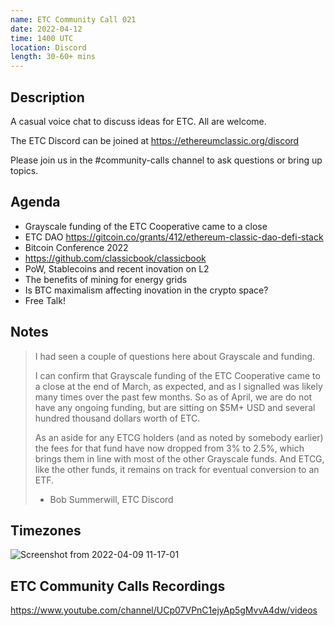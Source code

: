 ```yaml
---
name: ETC Community Call 021
date: 2022-04-12
time: 1400 UTC
location: Discord
length: 30-60+ mins
---
```


## Description

A casual voice chat to discuss ideas for ETC. All are welcome.

The ETC Discord can be joined at https://ethereumclassic.org/discord

Please join us in the #community-calls channel to ask questions or bring up topics.

## Agenda

- Grayscale funding of the ETC Cooperative came to a close
- ETC DAO https://gitcoin.co/grants/412/ethereum-classic-dao-defi-stack
- Bitcoin Conference 2022
- https://github.com/classicbook/classicbook
- PoW, Stablecoins and recent inovation on L2
- The benefits of mining for energy grids
- Is BTC maximalism affecting inovation in the crypto space?
- Free Talk!

## Notes

> I had seen a couple of questions here about Grayscale and funding.
>
> I can confirm that Grayscale funding of the ETC Cooperative came to a close at the end of March, as expected, and as I signalled was likely many times over the past few months.   So as of April, we are do not have any ongoing funding, but are sitting on $5M+ USD and several hundred thousand dollars worth of ETC.
> 
> As an aside for any ETCG holders (and as noted by somebody earlier) the fees for that fund have now dropped from 3% to 2.5%, which brings them in line with most of the other Grayscale funds.   And ETCG, like the other funds, it remains on track for eventual conversion to an ETF.
>
> - Bob Summerwill, ETC Discord

## Timezones

![Screenshot from 2022-04-09 11-17-01](https://user-images.githubusercontent.com/82910708/162563149-b52eccb2-a801-493e-bcaf-ea16a0dba4fb.png)

## ETC Community Calls Recordings

https://www.youtube.com/channel/UCp07VPnC1ejyAp5gMvvA4dw/videos
